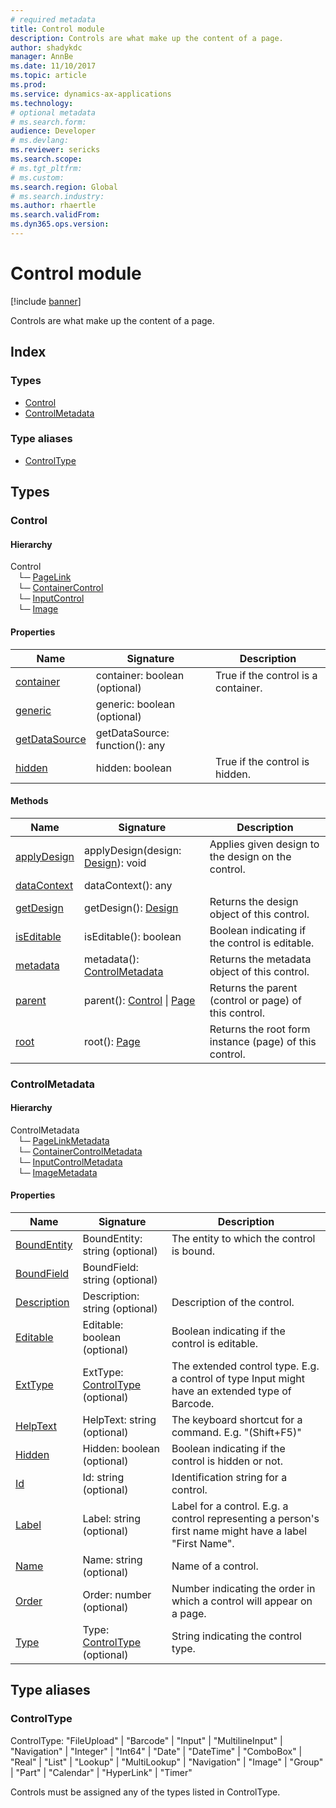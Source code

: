 ```yaml
---
# required metadata
title: Control module
description: Controls are what make up the content of a page.
author: shadykdc
manager: AnnBe
ms.date: 11/10/2017
ms.topic: article
ms.prod: 
ms.service: dynamics-ax-applications
ms.technology: 
# optional metadata
# ms.search.form:
audience: Developer
# ms.devlang: 
ms.reviewer: sericks
ms.search.scope: 
# ms.tgt_pltfrm: 
# ms.custom:
ms.search.region: Global
# ms.search.industry: 
ms.author: rhaertle
ms.search.validFrom:
ms.dyn365.ops.version:
---
```


# Control module

[!include [banner](../../../../includes/banner.md)]

Controls are what make up the content of a page.

## Index

### Types

* [Control](../interfaces/view-model-control-basecontrol-icontrol-icontrol.md)
* [ControlMetadata](../interfaces/view-model-control-basecontrol-icontrol-icontrolmetadata.md)

### Type aliases

* [ControlType](view-model-control-basecontrol-icontrol.md#controltype)

## Types


### Control

#### Hierarchy

Control <br>&nbsp;&nbsp;&nbsp;└─ [PageLink](../interfaces/view-model-control-pagelink-ipagelink-ipagelink.md) <br>&nbsp;&nbsp;&nbsp;└─ [ContainerControl](../interfaces/view-model-control-container-icontainercontrol-icontainercontrol.md) <br>&nbsp;&nbsp;&nbsp;└─ [InputControl](../interfaces/view-model-control-basecontrol-iinputcontrol-iinputcontrol.md) <br>&nbsp;&nbsp;&nbsp;└─ [Image](../interfaces/view-model-control-image-iimage-iimage.md) <br>

#### Properties

| Name | Signature | Description |
| ---- | --------- | ----------- |
| [container](../interfaces/view-model-control-basecontrol-icontrol-icontrol.md#container) |container: boolean (optional)  <br>|True if the control is a container.<br>  |
| [generic](../interfaces/view-model-control-basecontrol-icontrol-icontrol.md#generic) |generic: boolean (optional)  <br>|  |
| [getDataSource](../interfaces/view-model-control-basecontrol-icontrol-icontrol.md#getdatasource) |getDataSource: function(): any <br>|  |
| [hidden](../interfaces/view-model-control-basecontrol-icontrol-icontrol.md#hidden) |hidden: boolean <br>|True if the control is hidden.<br>  |

#### Methods

| Name | Signature | Description |
| ---- | --------- | ----------- |
| [applyDesign](../interfaces/view-model-control-basecontrol-icontrol-icontrol.md#applydesign) |applyDesign(design: [Design](../interfaces/view-model-ipage-idesign.md)): void|Applies given design to the design on the control.<br>  |
| [dataContext](../interfaces/view-model-control-basecontrol-icontrol-icontrol.md#datacontext) |dataContext(): any|  |
| [getDesign](../interfaces/view-model-control-basecontrol-icontrol-icontrol.md#getdesign) |getDesign(): [Design](../interfaces/view-model-ipage-idesign.md)|Returns the design object of this control.<br>  |
| [isEditable](../interfaces/view-model-control-basecontrol-icontrol-icontrol.md#iseditable) |isEditable(): boolean|Boolean indicating if the control is editable.<br>  |
| [metadata](../interfaces/view-model-control-basecontrol-icontrol-icontrol.md#metadata) |metadata(): [ControlMetadata](../interfaces/view-model-control-basecontrol-icontrol-icontrolmetadata.md)|Returns the metadata object of this control.<br>  |
| [parent](../interfaces/view-model-control-basecontrol-icontrol-icontrol.md#parent) |parent(): [Control](../interfaces/view-model-control-basecontrol-icontrol-icontrol.md) &#124; [Page](../interfaces/view-model-ipage-ipage.md)|Returns the parent (control or page) of this control.<br>  |
| [root](../interfaces/view-model-control-basecontrol-icontrol-icontrol.md#root) |root(): [Page](../interfaces/view-model-ipage-ipage.md)|Returns the root form instance (page) of this control.<br>  |


### ControlMetadata

#### Hierarchy

ControlMetadata <br>&nbsp;&nbsp;&nbsp;└─ [PageLinkMetadata](../interfaces/view-model-control-pagelink-ipagelink-ipagelinkmetadata.md) <br>&nbsp;&nbsp;&nbsp;└─ [ContainerControlMetadata](../interfaces/view-model-control-container-icontainercontrol-icontainercontrolmetadata.md) <br>&nbsp;&nbsp;&nbsp;└─ [InputControlMetadata](../interfaces/view-model-control-basecontrol-iinputcontrol-iinputcontrolmetadata.md) <br>&nbsp;&nbsp;&nbsp;└─ [ImageMetadata](../interfaces/view-model-control-image-iimage-iimagemetadata.md) <br>

#### Properties

| Name | Signature | Description |
| ---- | --------- | ----------- |
| [BoundEntity](../interfaces/view-model-control-basecontrol-icontrol-icontrolmetadata.md#boundentity) |BoundEntity: string (optional)  <br>|The entity to which the control is bound.<br>  |
| [BoundField](../interfaces/view-model-control-basecontrol-icontrol-icontrolmetadata.md#boundfield) |BoundField: string (optional)  <br>|  |
| [Description](../interfaces/view-model-control-basecontrol-icontrol-icontrolmetadata.md#description) |Description: string (optional)  <br>|Description of the control.<br>  |
| [Editable](../interfaces/view-model-control-basecontrol-icontrol-icontrolmetadata.md#editable) |Editable: boolean (optional)  <br>|Boolean indicating if the control is editable.<br>  |
| [ExtType](../interfaces/view-model-control-basecontrol-icontrol-icontrolmetadata.md#exttype) |ExtType: [ControlType](view-model-control-basecontrol-icontrol.md#controltype) (optional)  <br>|The extended control type. E.g. a control of type Input might have an extended type of Barcode.<br>  |
| [HelpText](../interfaces/view-model-control-basecontrol-icontrol-icontrolmetadata.md#helptext) |HelpText: string (optional)  <br>|The keyboard shortcut for a command. E.g. "(Shift+F5)"<br>  |
| [Hidden](../interfaces/view-model-control-basecontrol-icontrol-icontrolmetadata.md#hidden) |Hidden: boolean (optional)  <br>|Boolean indicating if the control is hidden or not.<br>  |
| [Id](../interfaces/view-model-control-basecontrol-icontrol-icontrolmetadata.md#id) |Id: string (optional)  <br>|Identification string for a control.<br>  |
| [Label](../interfaces/view-model-control-basecontrol-icontrol-icontrolmetadata.md#label) |Label: string (optional)  <br>|Label for a control. E.g. a control representing a person's first name might have a label "First Name".<br>  |
| [Name](../interfaces/view-model-control-basecontrol-icontrol-icontrolmetadata.md#name) |Name: string (optional)  <br>|Name of a control.<br>  |
| [Order](../interfaces/view-model-control-basecontrol-icontrol-icontrolmetadata.md#order) |Order: number (optional)  <br>|Number indicating the order in which a control will appear on a page.<br>  |
| [Type](../interfaces/view-model-control-basecontrol-icontrol-icontrolmetadata.md#type) |Type: [ControlType](view-model-control-basecontrol-icontrol.md#controltype) (optional)  <br>|String indicating the control type.<br>  |

## Type aliases


### ControlType
ControlType: "FileUpload" &#124; "Barcode" &#124; "Input" &#124; "MultilineInput" &#124; "Navigation" &#124; "Integer" &#124; "Int64" &#124; "Date" &#124; "DateTime" &#124; "ComboBox" &#124; "Real" &#124; "List" &#124; "Lookup" &#124; "MultiLookup" &#124; "Navigation" &#124; "Image" &#124; "Group" &#124; "Part" &#124; "Calendar" &#124; "HyperLink" &#124; "Timer"


Controls must be assigned any of the types listed in ControlType.

